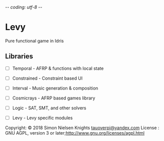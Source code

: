 -*- coding: utf-8 -*-

Levy
====

Pure functional game in Idris

Libraries
---------

- [ ] Temporal    - AFRP & functions with local state
- [ ] Constrained - Constraint based UI
- [ ] Interval    - Music generation & composition
- [ ] Cosmicrays  - AFRP based games library
- [ ] Logic       - SAT, SMT, and other solvers
- [ ] Levy        - Levy specific modules


Copyright: © 2018 Simon Nielsen Knights <tauoverpi@yandex.com>
License  : GNU AGPL, version 3 or later;http://www.gnu.org/licenses/agpl.html
